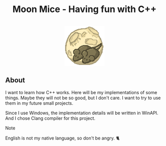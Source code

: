 <div>
  <h1 align="center">Moon Mice - Having fun with C++</h1>
  <br>
  <div align="center">
    <a href="https://github.com/archiebit/moo-lib">
      <img src=".github/logo.png" width="128" height="128"/>
    </a>
  </div>
</div>

## About
I want to learn how C++ works. Here will be my implementations of some things.
Maybe they will not be so good, but I don't care. I want to try to use them in my future small projects.

Since I use Windows, the implementation details will be written in WinAPI.
And I chose Clang compiler for this project.

>[!NOTE]
>English is not my native language, so don't be angry. 🐈